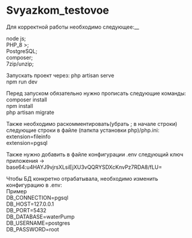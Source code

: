 # Svyazkom_testovoe

Для корректной работы необходимо следующее:__

node js;  
PHP_8 >;  
PostgreSQL;  
composer;  
7zip/unzip;  

Запускать проект через:
php artisan serve  
npm run dev  

Перед запуском обязательно нужно прописать следующие команды:
composer install  
npm install  
php artisan migrate  

Также необходимо раскомментировать(убрать ; в начале строки) следующие строки в файле (папкпа установки php)/php.ini:
extension=fileinfo  
extension=pgsql  

Также нужно добавить в файле конфигурации .env следующий ключ приложения -> base64:u4HAYJ9vjrsXLsiEjXU3vQQRYSDXcKnvPz7RDA8/fLU=


Чтобы БД конкретно отрабатывала, необходимо изменить конфигурацию в .env:  
Пример  
DB_CONNECTION=pgsql  
DB_HOST=127.0.0.1  
DB_PORT=5432  
DB_DATABASE=waterPump  
DB_USERNAME=postgres  
DB_PASSWORD=root  
